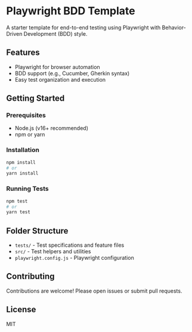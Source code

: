 # Playwright BDD Template

A starter template for end-to-end testing using Playwright with Behavior-Driven Development (BDD) style.

## Features

- Playwright for browser automation
- BDD support (e.g., Cucumber, Gherkin syntax)
- Easy test organization and execution

## Getting Started

### Prerequisites

- Node.js (v16+ recommended)
- npm or yarn

### Installation

```bash
npm install
# or
yarn install
```

### Running Tests

```bash
npm test
# or
yarn test
```

## Folder Structure

- `tests/` - Test specifications and feature files
- `src/` - Test helpers and utilities
- `playwright.config.js` - Playwright configuration

## Contributing

Contributions are welcome! Please open issues or submit pull requests.

## License

MIT

